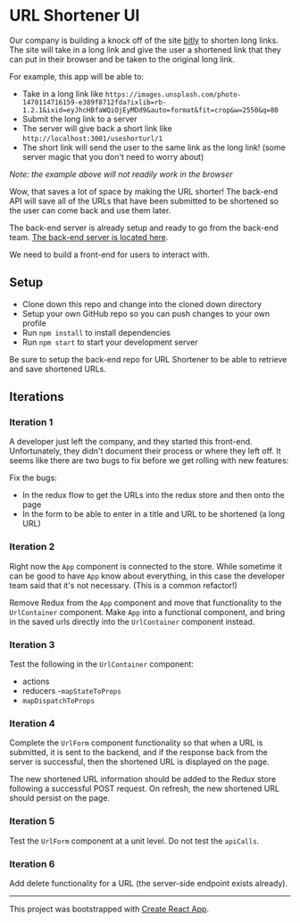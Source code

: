 # URL Shortener UI

Our company is building a knock off of the site [bitly](https://bitly.com/) to shorten long links. The site will take in a long link and give the user a shortened link that they can put in their browser and be taken to the original long link.

For example, this app will be able to:
* Take in a long link like `https://images.unsplash.com/photo-1470114716159-e389f8712fda?ixlib=rb-1.2.1&ixid=eyJhcHBfaWQiOjEyMDd9&auto=format&fit=crop&w=2550&q=80`
* Submit the long link to a server
* The server will give back a short link like `http://localhost:3001/useshorturl/1`
* The short link will send the user to the same link as the long link! (some server magic that you don't need to worry about)

*Note: the example above will not readily work in the browser*

Wow, that saves a lot of space by making the URL shorter! The back-end API will save all of the URLs that have been submitted to be shortened so the user can come back and use them later.

The back-end server is already setup and ready to go from the back-end team. [The back-end server is located here](https://github.com/turingschool-examples/url-shortener-api).

We need to build a front-end for users to interact with.

## Setup

* Clone down this repo and change into the cloned down directory
* Setup your own GitHub repo so you can push changes to your own profile
* Run `npm install` to install dependencies
* Run `npm start` to start your development server

Be sure to setup the back-end repo for URL Shortener to be able to retrieve and save shortened URLs.

## Iterations

### Iteration 1

A developer just left the company, and they started this front-end. Unfortunately, they didn't document their process or where they left off. It seems like there are two bugs to fix before we get rolling with new features:

Fix the bugs:
* In the redux flow to get the URLs into the redux store and then onto the page
* In the form to be able to enter in a title and URL to be shortened (a long URL)

### Iteration 2

Right now the `App` component is connected to the store. While sometime it can be good to have `App` know about everything, in this case the developer team said that it's not necessary. (This is a common refactor!)

Remove Redux from the `App` component and move that functionality to the `UrlContainer` component. Make `App` into a functional component, and bring in the saved urls directly into the `UrlContainer` component instead.

### Iteration 3

Test the following in the `UrlContainer` component:
- actions 
- reducers
-`mapStateToProps`
- `mapDispatchToProps`

### Iteration 4

Complete the `UrlForm` component functionality so that when a URL is submitted, it is sent to the backend, and if the response back from the server is successful, then the shortened URL is displayed on the page.

The new shortened URL information should be added to the Redux store following a successful POST request. On refresh, the new shortened URL should persist on the page.

### Iteration 5

Test the `UrlForm` component at a unit level. Do not test the `apiCalls`.

### Iteration 6

Add delete functionality for a URL (the server-side endpoint exists already).

---

This project was bootstrapped with [Create React App](https://github.com/facebook/create-react-app).
